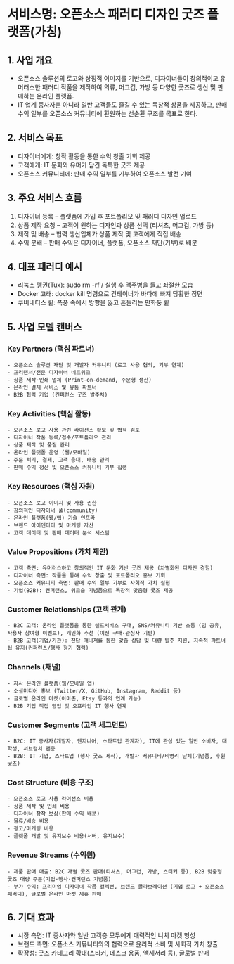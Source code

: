 # 서비스명: 오픈소스 패러디 디자인 굿즈 플랫폼(가칭)

## 1. 사업 개요

- 오픈소스 솔루션의 로고와 상징적 이미지를 기반으로, 디자이너들이 창의적이고 유머러스한 패러디 작품을 제작하여 의류, 머그컵, 가방 등 다양한 굿즈로 생산 및 판매하는 온라인 플랫폼.
- IT 업계 종사자뿐 아니라 일반 고객들도 즐길 수 있는 독창적 상품을 제공하고, 판매 수익 일부를 오픈소스 커뮤니티에 환원하는 선순환 구조를 목표로 한다.

## 2. 서비스 목표

- 디자이너에게: 창작 활동을 통한 수익 창출 기회 제공
- 고객에게: IT 문화와 유머가 담긴 독특한 굿즈 제공
- 오픈소스 커뮤니티에: 판매 수익 일부를 기부하여 오픈소스 발전 기여

## 3. 주요 서비스 흐름

1. 디자이너 등록 – 플랫폼에 가입 후 포트폴리오 및 패러디 디자인 업로드
2. 상품 제작 요청 – 고객이 원하는 디자인과 상품 선택 (티셔츠, 머그컵, 가방 등)
3. 제작 및 배송 – 협력 생산업체가 상품 제작 및 고객에게 직접 배송
4. 수익 분배 – 판매 수익은 디자이너, 플랫폼, 오픈소스 재단(기부)로 배분

## 4. 대표 패러디 예시

- 리눅스 펭귄(Tux): sudo rm -rf / 실행 후 맥주병을 들고 좌절한 모습
- Docker 고래: docker kill 명령으로 컨테이너가 바다에 빠져 당황한 장면
- 쿠버네티스 휠: 폭풍 속에서 방향을 잃고 흔들리는 만화풍 휠

## 5. 사업 모델 캔버스

### Key Partners (핵심 파트너)
    - 오픈소스 솔루션 재단 및 개발자 커뮤니티 (로고 사용 협의, 기부 연계)
    - 프리랜서/전문 디자이너 네트워크
    - 상품 제작·인쇄 업체 (Print-on-demand, 주문형 생산)
    - 온라인 결제 서비스 및 유통 파트너
    - B2B 협력 기업 (컨퍼런스 굿즈 발주처)

### Key Activities (핵심 활동)
    - 오픈소스 로고 사용 관련 라이선스 확보 및 법적 검토
    - 디자이너 작품 등록/검수/포트폴리오 관리
    - 상품 제작 및 품질 관리
    - 온라인 플랫폼 운영 (웹/모바일)
    - 주문 처리, 결제, 고객 응대, 배송 관리
    - 판매 수익 정산 및 오픈소스 커뮤니티 기부 집행

### Key Resources (핵심 자원)
    - 오픈소스 로고 이미지 및 사용 권한
    - 창의적인 디자이너 풀(community)
    - 온라인 플랫폼(웹/앱) 기술 인프라
    - 브랜드 아이덴티티 및 마케팅 자산
    - 고객 데이터 및 판매 데이터 분석 시스템

### Value Propositions (가치 제안)
    - 고객 측면: 유머러스하고 창의적인 IT 문화 기반 굿즈 제공 (차별화된 디자인 경험)
    - 디자이너 측면: 작품을 통해 수익 창출 및 포트폴리오 홍보 기회
    - 오픈소스 커뮤니티 측면: 판매 수익 일부 기부로 사회적 가치 실현
    - 기업(B2B): 컨퍼런스, 워크숍 기념품으로 독창적 맞춤형 굿즈 제공

### Customer Relationships (고객 관계)
    - B2C 고객: 온라인 플랫폼을 통한 셀프서비스 구매, SNS/커뮤니티 기반 소통 (밈 공유, 사용자 참여형 이벤트), 개인화 추천 (이전 구매·관심사 기반)
    - B2B 고객(기업/기관): 전담 매니저를 통한 맞춤 상담 및 대량 발주 지원, 지속적 파트너십 유지(컨퍼런스/행사 정기 협력)

### Channels (채널)
    - 자사 온라인 플랫폼(웹/모바일 앱)
    - 소셜미디어 홍보 (Twitter/X, GitHub, Instagram, Reddit 등)
    - 글로벌 온라인 마켓(아마존, Etsy 등과의 연계 가능)
    - B2B 기업 직접 영업 및 오프라인 IT 행사 연계

### Customer Segments (고객 세그먼트)
    - B2C: IT 종사자(개발자, 엔지니어, 스타트업 관계자), IT에 관심 있는 일반 소비자, 대학생, 서브컬처 팬층
    - B2B: IT 기업, 스타트업 (행사 굿즈 제작), 개발자 커뮤니티/비영리 단체(기념품, 후원 굿즈)

### Cost Structure (비용 구조)
    - 오픈소스 로고 사용 라이선스 비용
    - 상품 제작 및 인쇄 비용
    - 디자이너 창작 보상(판매 수익 배분)
    - 물류/배송 비용
    - 광고/마케팅 비용
    - 플랫폼 개발 및 유지보수 비용(서버, 유지보수)

### Revenue Streams (수익원)
    - 제품 판매 매출: B2C 개별 굿즈 판매(티셔츠, 머그컵, 가방, 스티커 등), B2B 맞춤형 굿즈 대량 주문(기업·행사·컨퍼런스 기념품)
    - 부가 수익: 프리미엄 디자이너 작품 컬렉션, 브랜드 콜라보레이션 (기업 로고 + 오픈소스 패러디), 글로벌 온라인 마켓 제휴 판매

## 6. 기대 효과

- 시장 측면: IT 종사자와 일반 고객층 모두에게 매력적인 니치 마켓 형성
- 브랜드 측면: 오픈소스 커뮤니티와의 협력으로 윤리적 소비 및 사회적 가치 창출
- 확장성: 굿즈 카테고리 확대(스티커, 데스크 용품, 액세서리 등), 글로벌 판매
